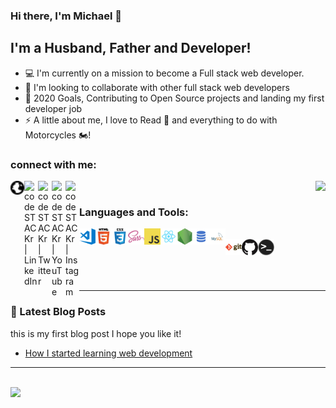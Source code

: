### Hi there, I'm Michael 👋

## I'm a Husband, Father and Developer!
- 💻 I'm currently on a mission to become a Full stack web developer.
- 👯 I'm looking to collaborate with other full stack web developers
- 🥅 2020 Goals, Contributing to Open Source projects and landing my first developer job
- ⚡ A little about me, I love to Read 📗 and everything to do with Motorcycles 🏍!

### connect with me:
[<img align="left" alt="codeSTACKr.com" width="22px" src="https://raw.githubusercontent.com/iconic/open-iconic/master/svg/globe.svg" />][website]
[<img align="left" alt="codeSTACKr | LinkedIn" width="22px" src="https://cdn.jsdelivr.net/npm/simple-icons@v3/icons/linkedin.svg" />][linkedin]
[<img align="left" alt="codeSTACKr | Twitter" width="22px" src="https://cdn.jsdelivr.net/npm/simple-icons@v3/icons/twitter.svg" />][twitter]
[<img align="left" alt="codeSTACKr | YouTube" width="22px" src="https://cdn.jsdelivr.net/npm/simple-icons@3.4.1/icons/angellist.svg" />][angelist]
[<img align="left" alt="codeSTACKr | Instagram" width="22px" src="https://cdn.jsdelivr.net/npm/simple-icons@3.4.1/icons/medium.svg" />][medium]
<img align="right" src="https://github-readme-stats.vercel.app/api/top-langs/?username=mikethreels&layout=compact&theme=vue" />
<br />

### Languages and Tools:

<img align="left" alt="Visual Studio Code" width="26px" src="https://raw.githubusercontent.com/github/explore/80688e429a7d4ef2fca1e82350fe8e3517d3494d/topics/visual-studio-code/visual-studio-code.png" />
<img align="left" alt="HTML5" width="26px" src="https://raw.githubusercontent.com/github/explore/80688e429a7d4ef2fca1e82350fe8e3517d3494d/topics/html/html.png" />
<img align="left" alt="CSS3" width="26px" src="https://raw.githubusercontent.com/github/explore/80688e429a7d4ef2fca1e82350fe8e3517d3494d/topics/css/css.png" />
<img align="left" alt="Sass" width="26px" src="https://raw.githubusercontent.com/github/explore/80688e429a7d4ef2fca1e82350fe8e3517d3494d/topics/sass/sass.png" />
<img align="left" alt="JavaScript" width="26px" src="https://raw.githubusercontent.com/github/explore/80688e429a7d4ef2fca1e82350fe8e3517d3494d/topics/javascript/javascript.png" />
<img align="left" alt="React" width="26px" src="https://raw.githubusercontent.com/github/explore/80688e429a7d4ef2fca1e82350fe8e3517d3494d/topics/react/react.png" />
<img align="left" alt="Node.js" width="26px" src="https://raw.githubusercontent.com/github/explore/80688e429a7d4ef2fca1e82350fe8e3517d3494d/topics/nodejs/nodejs.png" />
<img align="left" alt="SQL" width="26px" src="https://raw.githubusercontent.com/github/explore/80688e429a7d4ef2fca1e82350fe8e3517d3494d/topics/sql/sql.png" />
<img align="left" alt="MySQL" width="26px" src="https://raw.githubusercontent.com/github/explore/80688e429a7d4ef2fca1e82350fe8e3517d3494d/topics/mysql/mysql.png" />
<br />
<img align="left" alt="Git" width="26px" src="https://raw.githubusercontent.com/github/explore/80688e429a7d4ef2fca1e82350fe8e3517d3494d/topics/git/git.png" />
<img align="left" alt="GitHub" width="26px" src="https://raw.githubusercontent.com/github/explore/78df643247d429f6cc873026c0622819ad797942/topics/github/github.png" />
<img align="left" alt="HTML5" width="26px" src="https://raw.githubusercontent.com/github/explore/80688e429a7d4ef2fca1e82350fe8e3517d3494d/topics/terminal/terminal.png" />

<br />
<br />
<br />
<br />

---

### 📕 Latest Blog Posts 
this is my first blog post I hope you like it!
<!-- BLOG-POST-LIST:START -->
- [How‌ ‌I‌ ‌started‌ ‌learning‌ ‌web‌ development‌](https://medium.com/@michaelthreels/how-i-started-learning-web-development-7a2ceb12ec64)
<!-- BLOG-POST-LIST:END -->

---
<br />

<img align="left" src="https://github-readme-stats.vercel.app/api/?username=mikethreels&theme=vue&show_icons=true" />

<br />
<br />

[website]: https://mikethreels.github.io/portfolio/
[twitter]: https://twitter.com/MichaelThreels
[linkedin]: https://www.linkedin.com/in/michael-threels/
[angelist]: https://angel.co/u/michael-threels
[medium]: https://medium.com/@michaelthreels


